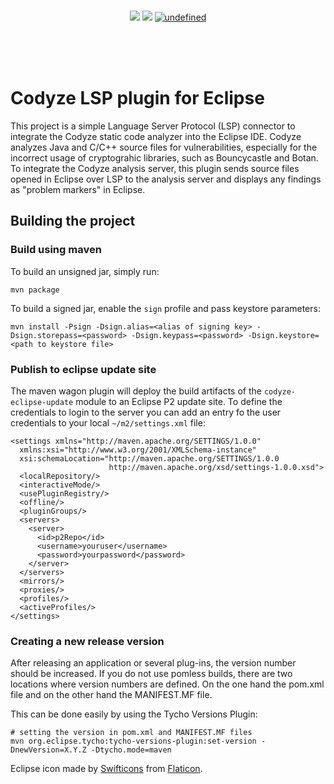 <p align="center">
  <br>
  <img src="https://github.com/Fraunhofer-AISEC/codyze-eclipse-plugin/workflows/build/badge.svg">
  <img src="https://img.shields.io/github/last-commit/Fraunhofer-AISEC/codyze-eclipse-plugin.svg?style=popout">
  <a href="https://github.com/Fraunhofer-AISEC/codyze-eclipse-plugin/blob/master/LICENSE"><img alt="undefined" src="https://img.shields.io/github/license/Fraunhofer-AISEC/codyze-eclipse-plugin.svg?style=popout"></a>

  <br><br><br>
</p>

# Codyze LSP plugin for Eclipse

This project is a simple Language Server Protocol (LSP) connector to integrate the Codyze static code analyzer into the Eclipse IDE. Codyze analyzes Java and C/C++ source files for vulnerabilities, especially for the incorrect usage of cryptograhic libraries, such as Bouncycastle and Botan. To integrate the Codyze analysis server, this plugin sends source files opened in Eclipse over LSP to the analysis server and displays any findings as "problem markers" in Eclipse.

## Building the project

### Build using maven

To build an unsigned jar, simply run:

```
mvn package
```

To build a signed jar, enable the `sign` profile and pass keystore parameters: 

```
mvn install -Psign -Dsign.alias=<alias of signing key> -Dsign.storepass=<password> -Dsign.keypass=<password> -Dsign.keystore=<path to keystore file>
```

### Publish to eclipse update site

The maven wagon plugin will deploy the build artifacts of the `codyze-eclipse-update` module to an Eclipse P2 update site. To define the credentials to login to the server you can add an entry fo the user credentials to your local `~/m2/settings.xml` file:

```
<settings xmlns="http://maven.apache.org/SETTINGS/1.0.0"
  xmlns:xsi="http://www.w3.org/2001/XMLSchema-instance"
  xsi:schemaLocation="http://maven.apache.org/SETTINGS/1.0.0
                      http://maven.apache.org/xsd/settings-1.0.0.xsd">
  <localRepository/>
  <interactiveMode/>
  <usePluginRegistry/>
  <offline/>
  <pluginGroups/>
  <servers>
    <server>
      <id>p2Repo</id>
      <username>youruser</username>
      <password>yourpassword</password>
    </server>
  </servers>
  <mirrors/>
  <proxies/>
  <profiles/>
  <activeProfiles/>
</settings>
```

### Creating a new release version

After releasing an application or several plug-ins, the version number should be increased. If you do not use pomless builds, there are two locations where version numbers are defined. On the one hand the pom.xml file and on the other hand the MANIFEST.MF file.

This can be done easily by using the ﻿Tycho Versions Plugin:

```
# setting the version in pom.xml and MANIFEST.MF files
mvn org.eclipse.tycho:tycho-versions-plugin:set-version -DnewVersion=X.Y.Z -Dtycho.mode=maven
```


Eclipse icon made by [Swifticons](https://www.flaticon.com/authors/swifticons) from [Flaticon](https://www.flaticon.com/).
